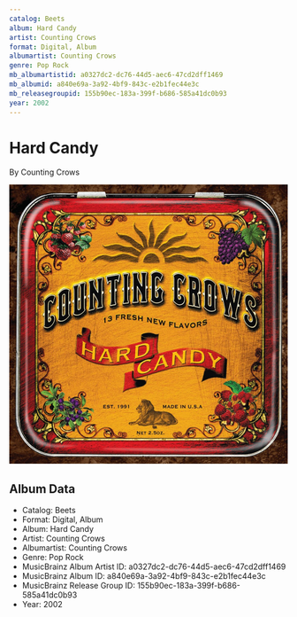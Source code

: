 ```yaml
---
catalog: Beets
album: Hard Candy
artist: Counting Crows
format: Digital, Album
albumartist: Counting Crows
genre: Pop Rock
mb_albumartistid: a0327dc2-dc76-44d5-aec6-47cd2dff1469
mb_albumid: a840e69a-3a92-4bf9-843c-e2b1fec44e3c
mb_releasegroupid: 155b90ec-183a-399f-b686-585a41dc0b93
year: 2002
---
```


# Hard Candy

By Counting Crows

![](../../assets/beetscovers/Counting_Crows-Hard_Candy.jpg)

## Album Data

- Catalog: Beets
- Format: Digital, Album
- Album: Hard Candy
- Artist: Counting Crows
- Albumartist: Counting Crows
- Genre: Pop Rock
- MusicBrainz Album Artist ID: a0327dc2-dc76-44d5-aec6-47cd2dff1469
- MusicBrainz Album ID: a840e69a-3a92-4bf9-843c-e2b1fec44e3c
- MusicBrainz Release Group ID: 155b90ec-183a-399f-b686-585a41dc0b93
- Year: 2002

